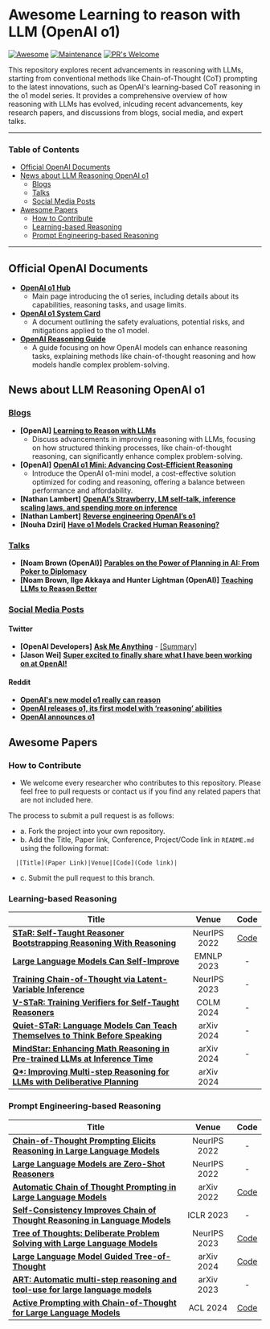 # Awesome Learning to reason with LLM (OpenAI o1)

[![Awesome](https://awesome.re/badge.svg)](https://awesome.re)
[![Maintenance](https://img.shields.io/badge/Maintained%3F-yes-green.svg)](https://GitHub.com/Naereen/StrapDown.js/graphs/commit-activity) 
[![PR's Welcome](https://img.shields.io/badge/PRs-welcome-brightgreen.svg?style=flat)](http://makeapullrequest.com)

This repository explores recent advancements in reasoning with LLMs, starting from conventional methods like Chain-of-Thought (CoT) prompting to the latest innovations, such as OpenAI's learning-based CoT reasoning in the o1 model series. It provides a comprehensive overview of how reasoning with LLMs has evolved, inlcuding recent advancements, key research papers, and discussions from blogs, social media, and expert talks. 

---
### Table of Contents 
- [Official OpenAI Documents](#official-openai-documents)
- [News about LLM Reasoning OpenAI o1](#news-about-llm-reasoning-openai-o1)
  - [Blogs](#blogs)
  - [Talks](#talks)
  - [Social Media Posts](#social-media-posts)
- [Awesome Papers](#awesome-papers)
  - [How to Contribute](#how-to-contribute)
  - [Learning-based Reasoning](#learning-based-reasoning)
  - [Prompt Engineering-based Reasoning](#prompt-engineering-based-reasoning)
---

## Official OpenAI Documents

- [**OpenAI o1 Hub**](https://openai.com/o1/)
  - Main page introducing the o1 series, including details about its capabilities, reasoning tasks, and usage limits.
- [**OpenAI o1 System Card**](https://assets.ctfassets.net/kftzwdyauwt9/67qJD51Aur3eIc96iOfeOP/71551c3d223cd97e591aa89567306912/o1_system_card.pdf)
  - A document outlining the safety evaluations, potential risks, and mitigations applied to the o1 model​.
- [**OpenAI Reasoning Guide**](https://platform.openai.com/docs/guides/reasoning)
  - A guide focusing on how OpenAI models can enhance reasoning tasks, explaining methods like chain-of-thought reasoning and how models handle complex problem-solving.

## News about LLM Reasoning OpenAI o1

### <ins>Blogs</ins>

- **[OpenAI]** [**Learning to Reason with LLMs**](https://openai.com/index/learning-to-reason-with-llms/)
  - Discuss advancements in improving reasoning with LLMs, focusing on how structured thinking processes, like chain-of-thought reasoning, can significantly enhance complex problem-solving.
- **[OpenAI]** [**OpenAI o1 Mini: Advancing Cost-Efficient Reasoning**](https://openai.com/index/openai-o1-mini-advancing-cost-efficient-reasoning/)
  - Introduce the OpenAI o1-mini model, a cost-effective solution optimized for coding and reasoning, offering a balance between performance and affordability.
- **[Nathan Lambert]** [**OpenAI’s Strawberry, LM self-talk, inference scaling laws, and spending more on inference**](https://www.interconnects.ai/p/openai-strawberry-and-inference-scaling-laws)
- **[Nathan Lambert]** [**Reverse engineering OpenAI’s o1**](https://substack.com/@natolambert/p-148935394)
- **[Nouha Dziri]** [**Have o1 Models Cracked Human Reasoning?**](https://substack.com/home/post/p-148782195)

### <ins>Talks</ins>

- **[Noam Brown (OpenAI)]** [**Parables on the Power of Planning in AI: From Poker to Diplomacy**](https://www.youtube.com/watch?app=desktop&v=eaAonE58sLU)
- **[Noam Brown, Ilge Akkaya and Hunter Lightman (OpenAI)]** [**Teaching LLMs to Reason Better**](https://www.youtube.com/watch?v=jPluSXJpdrA&t=1669s)

### <ins>Social Media Posts</ins>

#### Twitter

- **[OpenAI Developers]** [**Ask Me Anything**](https://x.com/OpenAIDevs/status/1834608585151594537) - [[Summary]](https://twitter-thread.com/t/1834686946846597281)
- **[Jason Wei]** [**Super excited to finally share what I have been working on at OpenAI!**](https://x.com/_jasonwei/status/1834278706522849788)

#### Reddit

- [**OpenAI's new model o1 really can reason**](https://www.reddit.com/r/ChatGPT/comments/1ffa5bb/openais_new_model_o1_really_can_reason_wow/)
- [**OpenAI releases o1, its first model with ‘reasoning’ abilities**](https://www.reddit.com/r/technology/comments/1ff8mey/openai_releases_o1_its_first_model_with_reasoning/)
- [**OpenAI announces o1**](https://www.reddit.com/r/singularity/comments/1ff7mod/openai_announces_o1/)



## Awesome Papers

### How to Contribute
* We welcome every researcher who contributes to this repository. Please feel free to pull requests or contact us if you find any related papers that are not included here.

The process to submit a pull request is as follows:
- a. Fork the project into your own repository.
- b. Add the Title, Paper link, Conference, Project/Code link in `README.md` using the following format:
```
  |[Title](Paper Link)|Venue|[Code](Code link)|
```
- c. Submit the pull request to this branch.

### Learning-based Reasoning

| Title                                             | Venue | Code |                                  
|---------------------------------------------------|:-----:|:----:|
|[**STaR: Self-Taught Reasoner Bootstrapping Reasoning With Reasoning**](https://arxiv.org/pdf/2203.14465)|NeurIPS 2022|[Code](https://www.catalyzex.com/paper/star-bootstrapping-reasoning-with-reasoning/code)|
|[**Large Language Models Can Self-Improve**](https://aclanthology.org/2023.emnlp-main.67/)|EMNLP 2023|-|
|[**Training Chain-of-Thought via Latent-Variable Inference**](https://arxiv.org/abs/2312.02179)|NeurIPS 2023|-|
|[**V-STaR: Training Verifiers for Self-Taught Reasoners**](https://arxiv.org/pdf/2402.06457)|COLM 2024|-|
|[**Quiet-STaR: Language Models Can Teach Themselves to Think Before Speaking**](https://arxiv.org/pdf/2403.09629)|arXiv 2024|-|
|[**MindStar: Enhancing Math Reasoning in Pre-trained LLMs at Inference Time**](https://arxiv.org/pdf/2405.16265)|arXiv 2024|-|
|[**Q\*: Improving Multi-step Reasoning for LLMs with Deliberative Planning**](https://arxiv.org/pdf/2406.14283)|arXiv 2024||




### Prompt Engineering-based Reasoning
| Title                                             | Venue |Code |                                  
|---------------------------------------------------|:------------:|:-----:|
|[**Chain-of-Thought Prompting Elicits Reasoning in Large Language Models**](https://arxiv.org/abs/2201.11903)|NeurIPS 2022|-|
|[**Large Language Models are Zero-Shot Reasoners**](https://arxiv.org/pdf/2205.11916)|NeurIPS 2022|-|
|[**Automatic Chain of Thought Prompting in Large Language Models**](https://arxiv.org/abs/2210.03493)|arXiv 2022|[Code](https://github.com/amazon-research/auto-cot)|
|[**Self-Consistency Improves Chain of Thought Reasoning in Language Models**](https://arxiv.org/abs/2203.11171)|ICLR 2023|-|
|[**Tree of Thoughts: Deliberate Problem Solving with Large Language Models**](https://arxiv.org/abs/2305.10601)|NeurIPS 2023|[Code](https://github.com/princeton-nlp/tree-of-thought-llm)|
|[**Large Language Model Guided Tree-of-Thought**](https://arxiv.org/abs/2305.08291)|arXiv 2024|[Code](https://github.com/jieyilong/tree-of-thought-puzzle-solver)|
|[**ART: Automatic multi-step reasoning and tool-use for large language models**](https://arxiv.org/pdf/2303.09014)|arXiv 2023|-|
|[**Active Prompting with Chain-of-Thought for Large Language Models**](https://arxiv.org/pdf/2302.12246)|ACL 2024|[Code](https://github.com/shizhediao/active-prompt)|
















